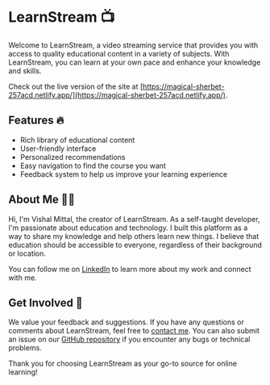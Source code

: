 # LearnStream 📺

Welcome to LearnStream, a video streaming service that provides you with access to quality educational content in a variety of subjects. With LearnStream, you can learn at your own pace and enhance your knowledge and skills.

Check out the live version of the site at [https://magical-sherbet-257acd.netlify.app/](https://magical-sherbet-257acd.netlify.app/).

## Features 🔥

- Rich library of educational content
- User-friendly interface
- Personalized recommendations
- Easy navigation to find the course you want
- Feedback system to help us improve your learning experience

## About Me 👨‍💻

Hi, I'm Vishal Mittal, the creator of LearnStream. As a self-taught developer, I'm passionate about education and technology. I built this platform as a way to share my knowledge and help others learn new things. I believe that education should be accessible to everyone, regardless of their background or location.

You can follow me on [LinkedIn](https://www.linkedin.com/in/vishal-mittal-27699b249/) to learn more about my work and connect with me.

## Get Involved 🤝

We value your feedback and suggestions. If you have any questions or comments about LearnStream, feel free to [contact me](mailto:vishalmittalrohini@gmail.com). You can also submit an issue on our [GitHub repository](https://github.com/vishal1mittal/LearnStream-cipherschools/issues) if you encounter any bugs or technical problems.

Thank you for choosing LearnStream as your go-to source for online learning!
